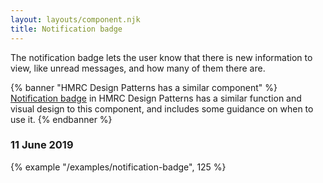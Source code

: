 ```yaml
---
layout: layouts/component.njk
title: Notification badge
---
```


The notification badge lets the user know that there is new information to view, like unread messages, and how many of them there are. 

{% banner "HMRC Design Patterns has a similar component" %}
[Notification badge](https://design.tax.service.gov.uk/hmrc-design-patterns/notification-badge/) in HMRC Design Patterns has a similar function and visual design to this component, and includes some guidance on when to use it.
{% endbanner %}

### 11 June 2019

{% example "/examples/notification-badge", 125 %}
